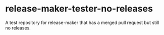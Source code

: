 # release-maker-tester-no-releases
A test repository for release-maker that has a merged pull request but still no releases.

